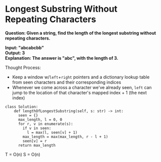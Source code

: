 # Longest Substring Without Repeating Characters

<b>Question: Given a string, find the length of the longest substring without repeating characters. 

Input: "abcabcbb"  
Output: 3  
Explanation: The answer is "abc", with the length of 3.  
</b>

Thought Process:
* Keep a window w/`left`+`right` pointers and a dictionary lookup table from seen characters and their corresponding indices
* Whenever we come across a character we've already seen, `left` can jump to the location of that character's mapped index + 1 (the next index)

```
class Solution:
    def lengthOfLongestSubstring(self, s: str) -> int:
      seen = {}
      max_length, l = 0, 0
      for r, v in enumerate(s):
        if v in seen:
          l = max(l, seen[v] + 1)
        max_length = max(max_length, r - l + 1)
        seen[v] = r
      return max_length
```

T = O(n)
S = O(n)
